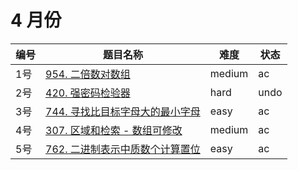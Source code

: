 # 4 月份

**编号**|**题目名称**|**难度**|**状态**
--------|------------|--------|--------
1号|[954. 二倍数对数组](./第1题%20954.%20二倍数对数组)|medium|ac
2号|[420. 强密码检验器](./第2题%20954.%20强密码检验器)|hard|undo
3号|[744. 寻找比目标字母大的最小字母](./第3题%20744.%20寻找比目标字母大的最小字母)|easy|ac
4号|[307. 区域和检索 - 数组可修改](./第4题%20307.%20区域和检索%20-%20数组可修改)|medium|ac
5号|[762. 二进制表示中质数个计算置位](./第5题%20762.%20二进制表示中质数个计算置位)|easy|ac
